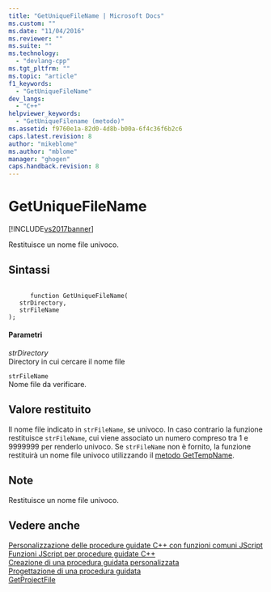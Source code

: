 ```yaml
---
title: "GetUniqueFileName | Microsoft Docs"
ms.custom: ""
ms.date: "11/04/2016"
ms.reviewer: ""
ms.suite: ""
ms.technology: 
  - "devlang-cpp"
ms.tgt_pltfrm: ""
ms.topic: "article"
f1_keywords: 
  - "GetUniqueFileName"
dev_langs: 
  - "C++"
helpviewer_keywords: 
  - "GetUniqueFilename (metodo)"
ms.assetid: f9760e1a-82d0-4d8b-b00a-6f4c36f6b2c6
caps.latest.revision: 8
author: "mikeblome"
ms.author: "mblome"
manager: "ghogen"
caps.handback.revision: 8
---
```

# GetUniqueFileName
[!INCLUDE[vs2017banner](../assembler/inline/includes/vs2017banner.md)]

Restituisce un nome file univoco.  
  
## Sintassi  
  
```  
  
      function GetUniqueFileName(   
   strDirectory,   
   strFileName    
);  
```  
  
#### Parametri  
 *strDirectory*  
 Directory in cui cercare il nome file  
  
 `strFileName`  
 Nome file da verificare.  
  
## Valore restituito  
 Il nome file indicato in `strFileName`, se univoco. In caso contrario la funzione restituisce `strFileName`, cui viene associato un numero compreso tra 1 e 9999999 per renderlo univoco.  Se `strFileName` non è fornito, la funzione restituirà un nome file univoco utilizzando il [metodo GetTempName](jsmthGetTempName).  
  
## Note  
 Restituisce un nome file univoco.  
  
## Vedere anche  
 [Personalizzazione delle procedure guidate C\+\+ con funzioni comuni JScript](../ide/customizing-cpp-wizards-with-common-jscript-functions.md)   
 [Funzioni JScript per procedure guidate C\+\+](../ide/jscript-functions-for-cpp-wizards.md)   
 [Creazione di una procedura guidata personalizzata](../ide/creating-a-custom-wizard.md)   
 [Progettazione di una procedura guidata](../ide/designing-a-wizard.md)   
 [GetProjectFile](../ide/getprojectfile.md)